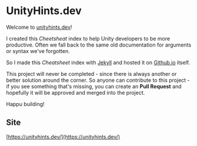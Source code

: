 # UnityHints.dev

Welcome to [unityhints.dev](unityhints.dev)!

I created this _Cheetsheat_ index to help Unity developers to be more productive.
Often we fall back to the same old documentation for arguments or syntax we've forgotten.

So I made this _Cheatsheet_ index with [Jekyll](https://jekyllrb.com/) and hosted it on [Github.io](https://github.io) itself.

This project will never be completed - since there is always another or better solution around the corner.
So anyone can contribute to this project - if you see something that's missing, you can create an **Pull Request** and hopefully it will be approved and merged into the project.

Happu building!

## Site
[https://unityhints.dev/](https://unityhints.dev/)
